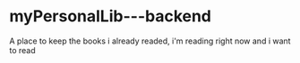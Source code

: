 # myPersonalLib---backend
A place to keep the books i already readed, i'm reading right now and i want to read
